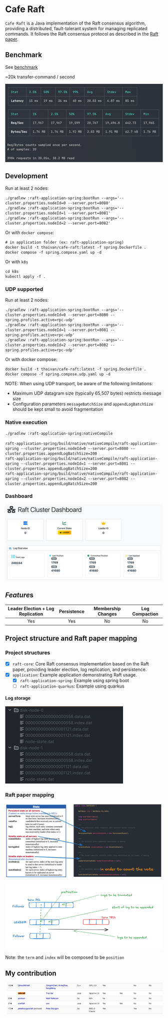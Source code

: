 # Cafe Raft

`Cafe Raft` is a Java implementation of the Raft consensus algorithm, providing a distributed,
fault-tolerant system for managing replicated commands.
It follows the Raft consensus protocol as described in the [Raft paper](https://raft.github.io/raft.pdf).

## Benchmark
See [benchmark](./benchmark/readme.md)

~20k transfer-command / second

![deposit](benchmark/benchmark-transfer.png)

## Development

Run at least 2 nodes:

```shell
./gradlew :raft-application-spring:bootRun --args='--cluster.properties.nodeId=0 --server.port=8080'
./gradlew :raft-application-spring:bootRun --args='--cluster.properties.nodeId=1 --server.port=8081'
./gradlew :raft-application-spring:bootRun --args='--cluster.properties.nodeId=2 --server.port=8082'
```

Or with `docker compose`:

```shell
# in application folder (ex: raft-application-spring)
docker build -t thaivan/cafe-raft:latest -f spring.Dockerfile .
docker compose -f spring.compose.yaml up -d
```

Or with `k8s`

```shell
cd k8s
kubectl apply -f .
```

### UDP supported

Run at least 2 nodes:

```shell
./gradlew :raft-application-spring:bootRun --args='--cluster.properties.nodeId=0 --server.port=8080 --spring.profiles.active=rpc-udp'
./gradlew :raft-application-spring:bootRun --args='--cluster.properties.nodeId=1 --server.port=8081 --spring.profiles.active=rpc-udp'
./gradlew :raft-application-spring:bootRun --args='--cluster.properties.nodeId=2 --server.port=8082 --spring.profiles.active=rpc-udp'
```

Or with docker compose:

```
docker build -t thaivan/cafe-raft:latest -f spring.Dockerfile .
docker compose -f spring.compose.udp.yaml up -d
```

NOTE: When using UDP transport, be aware of the following limitations:

- Maximum UDP datagram size (typically 65,507 bytes) restricts message size
- Configuration parameters `messageBatchSize` and `appendLogBatchSize` should be kept small to avoid fragmentation

### Native execution

```shell
./gradlew :raft-application-spring:nativeCompile

raft-application-spring/build/native/nativeCompile/raft-application-spring --cluster.properties.nodeId=0 --server.port=8080 --cluster.properties.appendLogBatchSize=200
raft-application-spring/build/native/nativeCompile/raft-application-spring --cluster.properties.nodeId=1 --server.port=8081 --cluster.properties.appendLogBatchSize=200
raft-application-spring/build/native/nativeCompile/raft-application-spring --cluster.properties.nodeId=2 --server.port=8082 --cluster.properties.appendLogBatchSize=200
```

### Dashboard

![dashboard.png](docs/dashboard.png)

## *Feature*s

| Leader Election + Log Replication | Persistence | Membership Changes | Log Compaction |
|:---------------------------------:|:-----------:|:------------------:|:--------------:|
|                Yes                |     Yes     |         No         |       No       |

## Project structure and Raft paper mapping

### Project structures

- [X] `raft-core`: Core Raft consensus implementation based on the Raft paper, providing leader election, log
  replication, and persistence.
- [X] `application`: Example application demonstrating Raft usage.
    - [X] `raft-application-spring`: Example using spring boot
    - [ ] `raft-application-quarkus`: Example using quarkus

#### Log storage

![log-storage.png](docs/log-storage.png)

### Raft paper mapping

![state-mapping.png](docs/state-mapping.png)

![append-entries.png](docs/append-entries.png)

Note: the `term` and `index` will be composed to be `position`

## My contribution

![contribute.png](docs/contribute.png)
